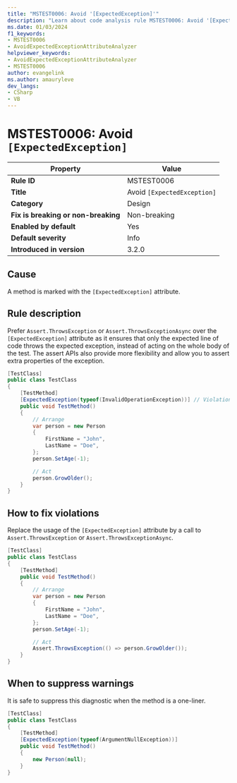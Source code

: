```yaml
---
title: "MSTEST0006: Avoid '[ExpectedException]'"
description: "Learn about code analysis rule MSTEST0006: Avoid '[ExpectedException]'"
ms.date: 01/03/2024
f1_keywords:
- MSTEST0006
- AvoidExpectedExceptionAttributeAnalyzer
helpviewer_keywords:
- AvoidExpectedExceptionAttributeAnalyzer
- MSTEST0006
author: evangelink
ms.author: amauryleve
dev_langs:
- CSharp
- VB
---
```

# MSTEST0006: Avoid `[ExpectedException]`

| Property                            | Value                                              |
|-------------------------------------|----------------------------------------------------|
| **Rule ID**                         | MSTEST0006                                         |
| **Title**                           | Avoid `[ExpectedException]`                        |
| **Category**                        | Design                                             |
| **Fix is breaking or non-breaking** | Non-breaking                                       |
| **Enabled by default**              | Yes                                                |
| **Default severity**                | Info                                               |
| **Introduced in version**           | 3.2.0                                              |

## Cause

A method is marked with the `[ExpectedException]` attribute.

## Rule description

Prefer `Assert.ThrowsException` or `Assert.ThrowsExceptionAsync` over the `[ExpectedException]` attribute as it ensures that only the expected line of code throws the expected exception, instead of acting on the whole body of the test. The assert APIs also provide more flexibility and allow you to assert extra properties of the exception.

```csharp
[TestClass]
public class TestClass
{
    [TestMethod]
    [ExpectedException(typeof(InvalidOperationException))] // Violation
    public void TestMethod()
    {
        // Arrange
        var person = new Person
        {
            FirstName = "John", 
            LastName = "Doe",
        };
        person.SetAge(-1);

        // Act
        person.GrowOlder();
    }
}
```

## How to fix violations

Replace the usage of the `[ExpectedException]` attribute by a call to `Assert.ThrowsException` or `Assert.ThrowsExceptionAsync`.

```csharp
[TestClass]
public class TestClass
{
    [TestMethod]
    public void TestMethod()
    {
        // Arrange
        var person = new Person
        {
            FirstName = "John", 
            LastName = "Doe",
        };
        person.SetAge(-1);

        // Act
        Assert.ThrowsException(() => person.GrowOlder());
    }
}
```

## When to suppress warnings

It is safe to suppress this diagnostic when the method is a one-liner.

```csharp
[TestClass]
public class TestClass
{
    [TestMethod]
    [ExpectedException(typeof(ArgumentNullException))]
    public void TestMethod()
    {
        new Person(null);
    }
}
```
